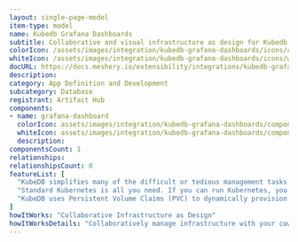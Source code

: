 ```yaml
---
layout: single-page-model
item-type: model
name: Kubedb Grafana Dashboards
subtitle: Collaborative and visual infrastructure as design for Kubedb Grafana Dashboards
colorIcon: /assets/images/integration/kubedb-grafana-dashboards/icons/color/kubedb-grafana-dashboards-color.svg
whiteIcon: /assets/images/integration/kubedb-grafana-dashboards/icons/white/kubedb-grafana-dashboards-white.svg
docURL: https://docs.meshery.io/extensibility/integrations/kubedb-grafana-dashboards
description: 
category: App Definition and Development
subcategory: Database
registrant: Artifact Hub
components: 
- name: grafana-dashboard
  colorIcon: assets/images/integration/kubedb-grafana-dashboards/components/grafana-dashboard/icons/color/grafana-dashboard-color.svg
  whiteIcon: assets/images/integration/kubedb-grafana-dashboards/components/grafana-dashboard/icons/white/grafana-dashboard-white.svg
  description: 
componentsCount: 1
relationships: 
relationshipsCount: 0
featureList: [
  "KubeDB simplifies many of the difficult or tedious management tasks of running a production grade databases on private and public clouds. Maintain one stack for all your stateless and stateful applications and simplify the operational complexity.",
  "Standard Kubernetes is all you need. If you can run Kubernetes, you can provision and manage databases using KubeDB. Use standard Kubernetes CLI and API to provision and manage databases.",
  "KubeDB uses Persistent Volume Claims (PVC) to dynamically provision disks for database instances. Using appropriately defined StorageClasses, KubeDB provisioned database instances are designed to scale from small development workloads up to performance-intensive workloads on private and public cloud environments."
]
howItWorks: "Collaborative Infrastructure as Design"
howItWorksDetails: "Collaboratively manage infrastructure with your coworkers synchronously sharing the same designs."
---
```

